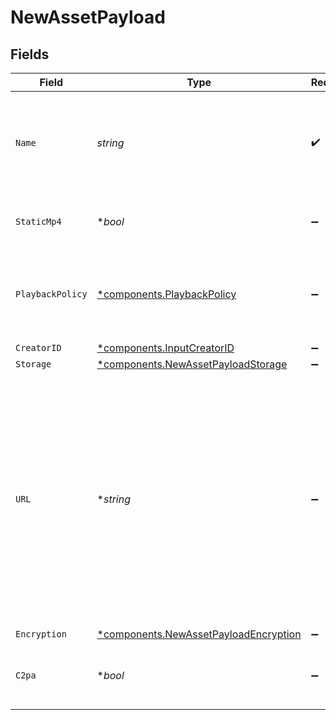 # NewAssetPayload


## Fields

| Field                                                                                                                                                                                                                      | Type                                                                                                                                                                                                                       | Required                                                                                                                                                                                                                   | Description                                                                                                                                                                                                                | Example                                                                                                                                                                                                                    |
| -------------------------------------------------------------------------------------------------------------------------------------------------------------------------------------------------------------------------- | -------------------------------------------------------------------------------------------------------------------------------------------------------------------------------------------------------------------------- | -------------------------------------------------------------------------------------------------------------------------------------------------------------------------------------------------------------------------- | -------------------------------------------------------------------------------------------------------------------------------------------------------------------------------------------------------------------------- | -------------------------------------------------------------------------------------------------------------------------------------------------------------------------------------------------------------------------- |
| `Name`                                                                                                                                                                                                                     | *string*                                                                                                                                                                                                                   | :heavy_check_mark:                                                                                                                                                                                                         | Name of the asset. This is not necessarily the filename, can be a<br/>custom name or title<br/>                                                                                                                            | filename.mp4                                                                                                                                                                                                               |
| `StaticMp4`                                                                                                                                                                                                                | **bool*                                                                                                                                                                                                                    | :heavy_minus_sign:                                                                                                                                                                                                         | Whether to generate MP4s for the asset.                                                                                                                                                                                    | true                                                                                                                                                                                                                       |
| `PlaybackPolicy`                                                                                                                                                                                                           | [*components.PlaybackPolicy](../../models/components/playbackpolicy.md)                                                                                                                                                    | :heavy_minus_sign:                                                                                                                                                                                                         | Whether the playback policy for a asset or stream is public or signed                                                                                                                                                      |                                                                                                                                                                                                                            |
| `CreatorID`                                                                                                                                                                                                                | [*components.InputCreatorID](../../models/components/inputcreatorid.md)                                                                                                                                                    | :heavy_minus_sign:                                                                                                                                                                                                         | N/A                                                                                                                                                                                                                        |                                                                                                                                                                                                                            |
| `Storage`                                                                                                                                                                                                                  | [*components.NewAssetPayloadStorage](../../models/components/newassetpayloadstorage.md)                                                                                                                                    | :heavy_minus_sign:                                                                                                                                                                                                         | N/A                                                                                                                                                                                                                        |                                                                                                                                                                                                                            |
| `URL`                                                                                                                                                                                                                      | **string*                                                                                                                                                                                                                  | :heavy_minus_sign:                                                                                                                                                                                                         | URL where the asset contents can be retrieved. Only allowed (and<br/>also required) in the upload asset via URL endpoint. For an IPFS<br/>source, this should be similar to: `ipfs://{CID}`. For an Arweave<br/>source: `ar://{CID}`.<br/> | https://s3.amazonaws.com/my-bucket/path/filename.mp4                                                                                                                                                                       |
| `Encryption`                                                                                                                                                                                                               | [*components.NewAssetPayloadEncryption](../../models/components/newassetpayloadencryption.md)                                                                                                                              | :heavy_minus_sign:                                                                                                                                                                                                         | N/A                                                                                                                                                                                                                        |                                                                                                                                                                                                                            |
| `C2pa`                                                                                                                                                                                                                     | **bool*                                                                                                                                                                                                                    | :heavy_minus_sign:                                                                                                                                                                                                         | Decides if the output video should include C2PA signature                                                                                                                                                                  |                                                                                                                                                                                                                            |